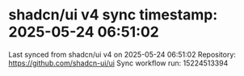 # shadcn/ui v4 sync timestamp: 2025-05-24 06:51:02
Last synced from shadcn/ui v4 on 2025-05-24 06:51:02
Repository: https://github.com/shadcn-ui/ui
Sync workflow run: 15224513394
